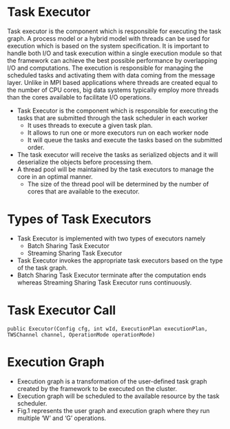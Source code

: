 # Task Executor

Task executor is the component which is responsible for executing the task graph. A process model or a hybrid model with threads can be used for execution which is based on the system specification. 
It is important to handle both I/O and task execution within a single execution module so that the framework can achieve the best possible performance by overlapping I/O and computations. 
The execution is responsible for managing the scheduled tasks and activating them with data coming from the message layer. Unlike in MPI based applications where threads are created equal to the number of CPU cores, big data systems typically employ more threads than the cores available to facilitate I/O operations. 

* Task Executor is the component which is responsible for executing the tasks that are submitted through the task scheduler in each worker
  * It uses threads to execute a given task plan.
  * It allows to run one or more executors run on each worker node
  * It will queue the tasks and execute the tasks based on the submitted order. 
* The task executor will receive the tasks as serialized objects and it will deserialize the objects before processing them. 
* A thread pool will be maintained by the task executors to manage the core in an optimal manner. 
  * The size of the thread pool will be determined by the number of cores that are available to the executor. 

# Types of Task Executors

* Task Executor is implemented with two types of executors namely
  * Batch Sharing Task Executor
  * Streaming Sharing Task Executor
* Task Executor invokes the appropriate task executors based on the type of the task graph.
* Batch Sharing Task Executor terminate after the computation ends whereas Streaming Sharing Task Executor runs continuously. 

# Task Executor Call

```text
public Executor(Config cfg, int wId, ExecutionPlan executionPlan, TWSChannel channel, OperationMode operationMode)
```

# Execution Graph

* Execution graph is a transformation of the user-defined task graph created by the framework to be executed on the cluster.
* Execution graph will be scheduled to the available resource by the task scheduler.
* Fig.1 represents the user graph and execution graph where they run multiple ‘W’ and ‘G’ operations.




